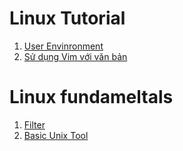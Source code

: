# Linux Tutorial
1. [User Envinronment](Tutorial\User-Envinronment.md)
2. [Sử dụng Vim với văn bản](CentOS\Tutorial\Vim.md)
# Linux fundameltals
1. [Filter](Fundamental\filters-command.md)
2. [Basic Unix Tool](Fundamental\Basic-tool.md)
